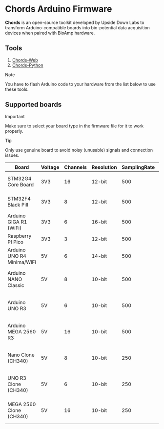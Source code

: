 # Chords Arduino Firmware

**Chords** is an open-source toolkit developed by Upside Down Labs to transform Arduino-compatible 
boards into bio-potential data acquisition devices when paired with BioAmp hardware.

## Tools

1. [Chords-Web](https://chords.upsidedownlabs.tech/)
2. [Chords-Python](https://github.com/upsidedownlabs/Chords-Python)

> [!NOTE]
> You have to flash Arduino code to your hardware from the list below to use these tools.

## Supported boards

> [!IMPORTANT]
> Make sure to select your board type in the firmware file for it to work properly.

> [!TIP]
> Only use genuine board to avoid noisy (unusable) signals and connection issues.

| Board | Voltage | Channels | Resolution | SamplingRate | BaudRate | Code |
| ----- | ------- | -------- | ---------- | ------------ | -------- | ---- |
| STM32G4 Core Board | 3V3 | 16 | 12-bit | 500 | 230400 | [STM32G4-CORE-BOARD.ino](STM32G4-CORE-BOARD/STM32G4-CORE-BOARD.ino) |
| STM32F4 Black Pill | 3V3 | 8 | 12-bit | 500 | 230400 | [STM32F4-BLACK-PILL.ino](STM32F4-BLACK-PILL/STM32F4-BLACK-PILL.ino) |
| Arduino GIGA R1 (WiFi) | 3V3 | 6 | 16-bit | 500 | 230400 | [GIGA-R1.ino](GIGA-R1/GIGA-R1.ino) |
| Raspberry PI Pico | 3V3 | 3 | 12-bit | 500 | 230400 | [RPI-PICO-RP2040.ino](RPI-PICO-RP2040/RPI-PICO-RP2040.ino) |
| Arduino UNO R4 Minima/WiFi | 5V | 6 | 14-bit | 500 | 230400 | [UNO-R4.ino](UNO-R4/UNO-R4.ino) |
| Arduino NANO Classic | 5V | 8 | 10-bit | 500 | 230400 | [AVR-NANO-UNO-MEGA.ino](AVR-NANO-UNO-MEGA/AVR-NANO-UNO-MEGA.ino) |
| Arduino UNO R3 | 5V | 6 | 10-bit | 500 | 230400 | [AVR-NANO-UNO-MEGA.ino](AVR-NANO-UNO-MEGA/AVR-NANO-UNO-MEGA.ino) |
| Arduino MEGA 2560 R3 | 5V | 16 | 10-bit | 500 | 230400 | [AVR-NANO-UNO-MEGA.ino](AVR-NANO-UNO-MEGA/AVR-NANO-UNO-MEGA.ino) |
| Nano Clone (CH340) | 5V | 8 |  10-bit | 250 | 115200 | [AVR-NANO-UNO-MEGA.ino](AVR-NANO-UNO-MEGA/AVR-NANO-UNO-MEGA.ino) |
| UNO R3 Clone (CH340) | 5V | 6 | 10-bit | 250 | 115200 | [AVR-NANO-UNO-MEGA.ino](AVR-NANO-UNO-MEGA/AVR-NANO-UNO-MEGA.ino) |
| MEGA 2560 Clone (CH340) | 5V | 16 | 10-bit | 250 | 115200 | [AVR-NANO-UNO-MEGA.ino](AVR-NANO-UNO-MEGA/AVR-NANO-UNO-MEGA.ino) |